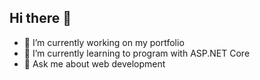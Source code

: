 ## Hi there 👋
- 🔭 I’m currently working on my portfolio
- 🌱 I’m currently learning to program with ASP.NET Core
- 💬 Ask me about web development
<!--
**CaSaGa24/CaSaGa24** is a ✨ _special_ ✨ repository because its `README.md` (this file) appears on your GitHub profile.

Here are some ideas to get you started:

- 🔭 I’m currently working on ...
- 🌱 I’m currently learning ...
- 👯 I’m looking to collaborate on ...
- 🤔 I’m looking for help with ...
- 💬 Ask me about ...
- 📫 How to reach me: ...
- 😄 Pronouns: ...
- ⚡ Fun fact: ...
-->
